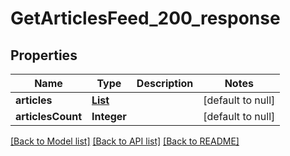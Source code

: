 # GetArticlesFeed_200_response
## Properties

| Name | Type | Description | Notes |
|------------ | ------------- | ------------- | -------------|
| **articles** | [**List**](Article.md) |  | [default to null] |
| **articlesCount** | **Integer** |  | [default to null] |

[[Back to Model list]](../README.md#documentation-for-models) [[Back to API list]](../README.md#documentation-for-api-endpoints) [[Back to README]](../README.md)

